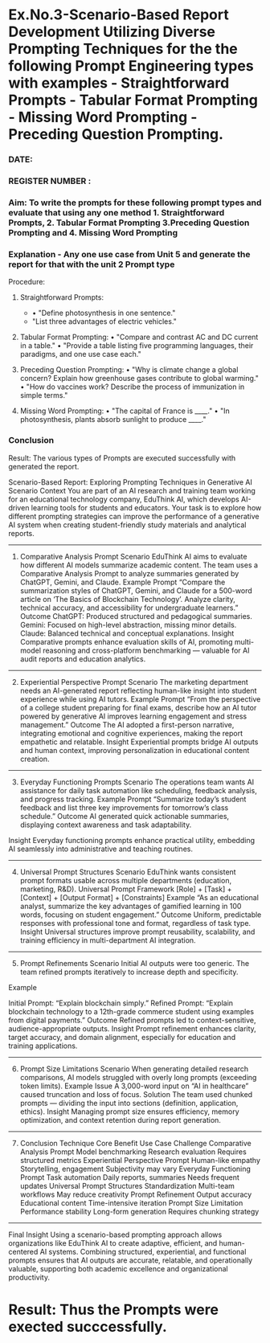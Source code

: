 # Ex.No.3-Scenario-Based Report Development Utilizing Diverse Prompting Techniques for the the following Prompt Engineering types with examples - Straightforward Prompts - Tabular Format Prompting - Missing Word Prompting - Preceding Question Prompting.

### DATE:                                                                            
### REGISTER NUMBER : 
### Aim: To write the prompts for these following prompt types and evaluate that using any one method 1. Straightforward Prompts, 2. Tabular Format Prompting 3.Preceding Question Prompting and 4. Missing Word Prompting

### Explanation - Any one use case from Unit 5 and generate the report for that with the unit 2 Prompt type
Procedure:
1.	Straightforward Prompts:
    - •	"Define photosynthesis in one sentence."
    - 	"List three advantages of electric vehicles."

 3.	Tabular Format Prompting:
     •	"Compare and contrast AC and DC current in a table."
     •	"Provide a table listing five programming languages, their paradigms, and one use case each."
3. Preceding Question Prompting:
    •	"Why is climate change a global concern? Explain how greenhouse gases contribute to global warming."
    •	"How do vaccines work? Describe the process of immunization in simple terms."
4. Missing Word Prompting:
   •	"The capital of France is ____."
  •	"In photosynthesis, plants absorb sunlight to produce ____."


### Conclusion 


Result: The various types of Prompts are executed successfully with generated the report.



Scenario-Based Report: Exploring Prompting Techniques in Generative AI
Scenario Context
You are part of an AI research and training team working for an educational technology company, EduThink AI, which develops AI-driven learning tools for students and educators. Your task is to explore how different prompting strategies can improve the performance of a generative AI system when creating student-friendly study materials and analytical reports.
________________________________________
1. Comparative Analysis Prompt
Scenario
EduThink AI aims to evaluate how different AI models summarize academic content. The team uses a Comparative Analysis Prompt to analyze summaries generated by ChatGPT, Gemini, and Claude.
Example Prompt
“Compare the summarization styles of ChatGPT, Gemini, and Claude for a 500-word article on ‘The Basics of Blockchain Technology’. Analyze clarity, technical accuracy, and accessibility for undergraduate learners.”
Outcome
ChatGPT: Produced structured and pedagogical summaries.
Gemini: Focused on high-level abstraction, missing minor details.
Claude: Balanced technical and conceptual explanations.
Insight
Comparative prompts enhance evaluation skills of AI, promoting multi-model reasoning and cross-platform benchmarking — valuable for AI audit reports and education analytics.
________________________________________

2. Experiential Perspective Prompt
Scenario
The marketing department needs an AI-generated report reflecting human-like insight into student experience while using AI tutors.
Example Prompt
“From the perspective of a college student preparing for final exams, describe how an AI tutor powered by generative AI improves learning engagement and stress management.”
Outcome
The AI adopted a first-person narrative, integrating emotional and cognitive experiences, making the report empathetic and relatable.
Insight
Experiential prompts bridge AI outputs and human context, improving personalization in educational content creation.
________________________________________
3. Everyday Functioning Prompts
Scenario
The operations team wants AI assistance for daily task automation like scheduling, feedback analysis, and progress tracking.
Example Prompt
“Summarize today’s student feedback and list three key improvements for tomorrow’s class schedule.”
Outcome
AI generated quick actionable summaries, displaying context awareness and task adaptability.

Insight
Everyday functioning prompts enhance practical utility, embedding AI seamlessly into administrative and teaching routines.
________________________________________
4. Universal Prompt Structures
Scenario
EduThink wants consistent prompt formats usable across multiple departments (education, marketing, R&D).
Universal Prompt Framework
[Role] + [Task] + [Context] + [Output Format] + [Constraints]
Example
“As an educational analyst, summarize the key advantages of gamified learning in 100 words, focusing on student engagement.”
Outcome
Uniform, predictable responses with professional tone and format, regardless of task type.
Insight
Universal structures improve prompt reusability, scalability, and training efficiency in multi-department AI integration.
________________________________________
5. Prompt Refinements
Scenario
Initial AI outputs were too generic. The team refined prompts iteratively to increase depth and specificity.


Example

Initial Prompt:
“Explain blockchain simply.”
Refined Prompt:
“Explain blockchain technology to a 12th-grade commerce student using examples from digital payments.”
Outcome
Refined prompts led to context-sensitive, audience-appropriate outputs.
Insight
Prompt refinement enhances clarity, target accuracy, and domain alignment, especially for education and training applications.
________________________________________
6. Prompt Size Limitations
Scenario
When generating detailed research comparisons, AI models struggled with overly long prompts (exceeding token limits).
Example Issue
A 3,000-word input on “AI in healthcare” caused truncation and loss of focus.
Solution
The team used chunked prompts — dividing the input into sections (definition, application, ethics).
Insight
Managing prompt size ensures efficiency, memory optimization, and context retention during report generation.
________________________________________
7. Conclusion
Technique	Core Benefit	Use Case	Challenge
Comparative Analysis Prompt	Model benchmarking	Research evaluation	Requires structured metrics
Experiential Perspective Prompt	Human-like empathy	Storytelling, engagement	Subjectivity may vary
Everyday Functioning Prompt	Task automation	Daily reports, summaries	Needs frequent updates
Universal Prompt Structures	Standardization	Multi-team workflows	May reduce creativity
Prompt Refinement	Output accuracy	Educational content	Time-intensive iteration
Prompt Size Limitation	Performance stability	Long-form generation	Requires chunking strategy
________________________________________
Final Insight
Using a scenario-based prompting approach allows organizations like EduThink AI to create adaptive, efficient, and human-centered AI systems.
Combining structured, experiential, and functional prompts ensures that AI outputs are accurate, relatable, and operationally valuable, supporting both academic excellence and organizational productivity.






# Result: Thus the Prompts were exected succcessfully.

